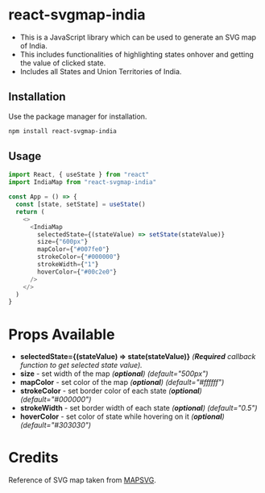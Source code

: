 # react-svgmap-india

- This is a JavaScript library which can be used to generate an SVG map of India.
- This includes functionalities of highlighting states onhover and getting the value of clicked state.
- Includes all States and Union Territories of India.

## Installation

Use the package manager for installation.

```bash
npm install react-svgmap-india
```

## Usage

```javascript
import React, { useState } from "react"
import IndiaMap from "react-svgmap-india"

const App = () => {
  const [state, setState] = useState()
  return (
    <>
      <IndiaMap
        selectedState={(stateValue) => setState(stateValue)}
        size={"600px"}
        mapColor={"#007fe0"}
        strokeColor={"#000000"}
        strokeWidth={"1"}
        hoverColor={"#00c2e0"}
      />
    </>
  )
}
```

# Props Available

- **selectedState={(stateValue) => state(stateValue)}** _(**Required** callback function to get selected state value)._
- **size** - set width of the map _(**optional**) (default="500px")_
- **mapColor** - set color of the map _(**optional**) (default="#ffffff")_
- **strokeColor** - set border color of each state _(**optional**) (default="#000000")_
- **strokeWidth** - set border width of each state _(**optional**) (default="0.5")_
- **hoverColor** - set color of state while hovering on it _(**optional**) (default="#303030")_

# Credits

Reference of SVG map taken from [MAPSVG](https://mapsvg.com/maps/india).
